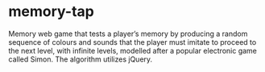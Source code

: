 # memory-tap
Memory web game that tests a player’s memory by producing a random sequence of colours and sounds that the player must imitate to proceed to the next level, with infinite levels, modelled after a popular electronic game called Simon. The algorithm utilizes jQuery.

